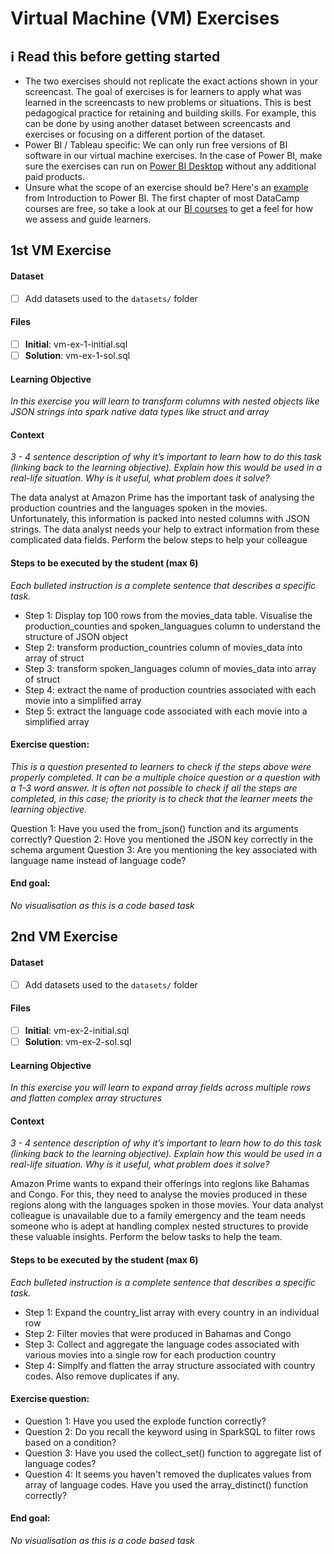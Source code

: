 # Virtual Machine (VM) Exercises

## :information_source: Read this before getting started
- The two exercises should not replicate the exact actions shown in your screencast. The goal of exercises is for learners to apply what was learned in the screencasts to new problems or situations. This is best pedagogical practice for retaining and building skills. For example, this can be done by using another dataset between screencasts and exercises or focusing on a different portion of the dataset.
- Power BI / Tableau specific: We can only run free versions of BI software in our virtual machine exercises. In the case of Power BI, make sure the exercises can run on [Power BI Desktop](https://powerbi.microsoft.com/en-us/desktop/) without any additional paid products. 
- Unsure what the scope of an exercise should be? Here's an [example](https://campus.datacamp.com/courses/introduction-to-power-bi/getting-started-with-power-bi?ex=14) from Introduction to Power BI. The first chapter of most DataCamp courses are free, so take a look at our [BI courses](https://learn.datacamp.com/courses?technologies=Tableau&technologies=Power%20BI) to get a feel for how we assess and guide learners.

## 1st VM Exercise

#### Dataset

- [ ] Add datasets used to the `datasets/` folder

#### Files

- [ ] **Initial**: vm-ex-1-initial.sql
- [ ] **Solution**: vm-ex-1-sol.sql

#### Learning Objective

*In this exercise you will learn to transform columns with nested objects like JSON strings into spark native data types like struct and array*

#### Context

*3 - 4 sentence description of why it’s important to learn how to do this task (linking back to the learning objective). Explain how this would be used in a real-life situation. Why is it useful, what problem does it solve?*

The data analyst at Amazon Prime has the important task of analysing the production countries and the languages spoken in the movies. Unfortunately, this information is packed into nested columns with JSON strings. The data analyst needs your help to extract information from these complicated data fields. Perform the below steps to help your colleague

#### Steps to be executed by the student (max 6)

*Each bulleted instruction is a complete sentence that describes a specific task.*

- Step 1: Display top 100 rows from the movies_data table. Visualise the production_counties and spoken_languagues column to understand the structure of JSON object
- Step 2: transform production_countries column of movies_data into array of struct
- Step 3: transform spoken_languages column of movies_data into array of struct
- Step 4: extract the name of production countries associated with each movie into a simplified array
- Step 5: extract the language code associated with each movie into a simplified array

#### Exercise question:
*This is a question presented to learners to check if the steps above were properly completed. It can be a multiple choice question or a question with a 1-3 word answer. It is often not possible to check if all the steps are completed, in this case; the priority is to check that the learner meets the learning objective.*

Question 1: Have you used the from_json() function and its arguments correctly?
Question 2: Hove you mentioned the JSON key correctly in the schema argument
Question 3: Are you mentioning the key associated with language name instead of language code?
#### End goal:

*No visualisation as this is a code based task*

## 2nd VM Exercise

#### Dataset

- [ ] Add datasets used to the `datasets/` folder

#### Files

- [ ] **Initial**: vm-ex-2-initial.sql
- [ ] **Solution**: vm-ex-2-sol.sql

#### Learning Objective

*In this exercise you will learn to expand array fields across multiple rows and flatten complex array structures*

#### Context

*3 - 4 sentence description of why it’s important to learn how to do this task (linking back to the learning objective). Explain how this would be used in a real-life situation. Why is it useful, what problem does it solve?*

Amazon Prime wants to expand their offerings into regions like Bahamas and Congo. For this, they need to analyse the movies produced in these regions along with the languages spoken in those movies. Your data analyst colleague is unavailable due to a family emergency and the team needs someone who is adept at handling complex nested structures to provide these valuable insights. Perform the below tasks to help the team.
#### Steps to be executed by the student (max 6)

*Each bulleted instruction is a complete sentence that describes a specific task.*

- Step 1: Expand the country_list array with every country in an individual row
- Step 2: Filter movies that were produced in Bahamas and Congo
- Step 3: Collect and aggregate the language codes associated with various movies into a single row for each production country
- Step 4: Simplfy and flatten the array structure associated with country codes. Also remove duplicates if any.

#### Exercise question:
- Question 1: Have you used the explode function correctly?
- Question 2: Do you recall the keyword using in SparkSQL to filter rows based on a condition?
- Question 3: Have you used the collect_set() function to aggregate list of language codes?
- Question 4: It seems you haven't removed the duplicates values from array of language codes. Have you used the array_distinct() function correctly?

#### End goal:

*No visualisation as this is a code based task*

